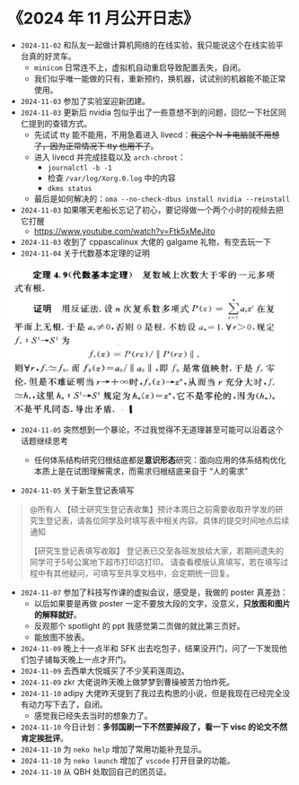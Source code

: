 # 《2024 年 11 月公开日志》

- `2024-11-02` 和队友一起做计算机网络的在线实验，我只能说这个在线实验平台真的好灵车。
  - `minicom` 日常连不上，虚拟机自动重启导致配置丢失，自闭。
  - 我们似乎唯一能做的只有，重新预约，换机器，试试别的机器能不能正常使用。
- `2024-11-03` 参加了实验室迎新团建。
- `2024-11-03` 更新后 nvidia 包似乎出了一些意想不到的问题，回忆一下社区同仁提到的查错方式。
  - 先试试 tty 能不能用，不用急着进入 livecd：~~我这个 N 卡电脑就不用想了，因为正常情况下 tty 也用不了~~。
  - 进入 livecd 并完成挂载以及 `arch-chroot`：
    - `journalctl -b -1`
    - 检查 `/var/log/Xorg.0.log` 中的内容
    - `dkms status`
  - 最后是如何解决的：`oma --no-check-dbus install nvidia --reinstall `
- `2024-11-03` 如果哪天老船长忘记了初心，要记得做一个两个小时的视频去把它打醒
  - https://www.youtube.com/watch?v=Ftk5xMeJito
- `2024-11-03` 收到了 cppascalinux 大佬的 galgame 礼物，有空去玩一下
- `2024-11-04` 关于代数基本定理的证明

<img src="../../blob/img/2024-11-04_math.jpg" style="width: 500px">

- `2024-11-05` 突然想到一个暴论，不过我觉得不无道理甚至可能可以沿着这个话题继续思考
  - 任何体系结构研究归根结底都是**意识形态**研究：面向应用的体系结构优化本质上是在试图理解需求，而需求归根结底来自于 “人的需求”

- `2024-11-05` 关于新生登记表填写

> @所有人 【硕士研究生登记表收集】预计本周日之前需要收取开学发的研究生登记表，请各位同学及时填写表中相关内容。具体的提交时间地点后续通知
>
> 【研究生登记表填写收取】
>     登记表已交至各班发放给大家，若期间遗失的同学可于5号公寓地下超市打印店打印。
>     请查看模版认真填写，若在填写过程中有其他疑问，可填写至共享文档中，会定期统一回复。

- `2024-11-07` 参加了科技写作课的虚拟会议，感受是，我做的 poster 真差劲：
  - 以后如果要是再做 poster 一定不要放大段的文字，没意义，**只放图和图片的解释就好**。
  - 反观那个 spotlight 的 ppt 我感觉第二页做的就比第三页好。
  - 能放图不放表。
- `2024-11-09` 晚上十一点半和 SFK 出去吃包子，结果没开门，问了一下发现他们包子铺每天晚上一点才开门。
- `2024-11-09` 去西单大悦城买了不少芙莉莲周边。
- `2024-11-09` zkr 大佬说昨天晚上做梦梦到曹操被苦力怕炸死。
- `2024-11-10` adipy 大佬昨天提到了我过去构思的小说，但是我现在已经完全没有动力写下去了，自闭。
  - 感觉我已经失去当时的想象力了。
- `2024-11-10` 今日计划：**多邻国刷一下不然要掉段了，看一下 visc 的论文不然肯定挨批评**。
- `2024-11-10` 为 `neko help` 增加了常用功能补充显示。
- `2024-11-10` 为 `neko launch` 增加了 `vscode` 打开目录的功能。
- `2024-11-10` 从 QBH 处取回自己的团员证。


